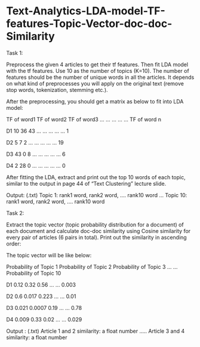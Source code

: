 # Text-Analytics-LDA-model-TF-features-Topic-Vector-doc-doc-Similarity

Task 1:

Preprocess the given 4 articles to get their tf features. Then fit LDA model with the tf features. Use 10 as the number of topics (K=10). The number of features should be the number of unique words in all the articles. It depends on what kind of preprocesses you will apply on the original text (remove stop words, tokenization, stemming etc.). 

After the preprocessing, you should get a matrix as below to fit into LDA model:

TF of word1	TF of word2	TF of word3	…	…	…	…	…	TF of word n

D1	10	36	43	…	…	…	…	…	1

D2	5	7	2	…	…	…	…	…	19

D3	43	0	8	…	…	…	…	…	6

D4	2	28	0	…	…	…	…	…	0

After fitting the LDA, extract and print out the top 10 words of each topic, similar to the output in page 44 of “Text Clustering” lecture slide. 


Output: (.txt)
Topic 1:   rank1 word, rank2 word, …. rank10 word
…
Topic 10: rank1 word, rank2 word, …. rank10 word


Task 2:

Extract the topic vector (topic probability distribution for a document) of each document and calculate doc-doc similarity using Cosine similarity for every pair of articles (6 pairs in total). Print out the similarity in ascending order:

The topic vector will be like below:

Probability of Topic 1	Probability of Topic 2	Probability of Topic 3	…	…	Probability of Topic 10

D1	0.12	0.32	0.56	…	…	0.003

D2	0.6	0.017	0.223	…	…	0.01

D3	0.021	0.0007	0.19	…	…	0.78

D4	0.009	0.33	0.02	…	…	0.029


Output : (.txt)
Article 1 and 2 similarity:  a float number
…..
Article 3 and 4 similarity:   a float number

